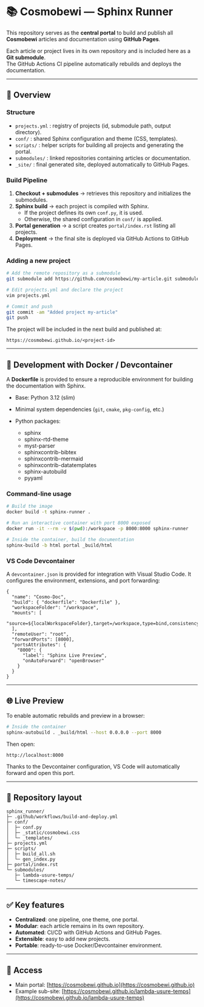 # 📚 Cosmobewi — Sphinx Runner

This repository serves as the **central portal** to build and publish all **Cosmobewi** articles and documentation using **GitHub Pages**.

Each article or project lives in its own repository and is included here as a **Git submodule**.  
The GitHub Actions CI pipeline automatically rebuilds and deploys the documentation.

---

## 🚀 Overview

### Structure
- `projects.yml` : registry of projects (id, submodule path, output directory).  
- `conf/` : shared Sphinx configuration and theme (CSS, templates).  
- `scripts/` : helper scripts for building all projects and generating the portal.  
- `submodules/` : linked repositories containing articles or documentation.  
- `_site/` : final generated site, deployed automatically to GitHub Pages.  

### Build Pipeline
1. **Checkout + submodules** → retrieves this repository and initializes the submodules.  
2. **Sphinx build** → each project is compiled with Sphinx.  
   - If the project defines its own `conf.py`, it is used.  
   - Otherwise, the shared configuration in `conf/` is applied.  
3. **Portal generation** → a script creates `portal/index.rst` listing all projects.  
4. **Deployment** → the final site is deployed via GitHub Actions to GitHub Pages.  

### Adding a new project

```bash
# Add the remote repository as a submodule
git submodule add https://github.com/cosmobewi/my-article.git submodules/my-article

# Edit projects.yml and declare the project
vim projects.yml

# Commit and push
git commit -am "Added project my-article"
git push
````

The project will be included in the next build and published at:

```
https://cosmobewi.github.io/<project-id>
```

---

## 🐳 Development with Docker / Devcontainer

A **Dockerfile** is provided to ensure a reproducible environment for building the documentation with Sphinx.

* Base: Python 3.12 (slim)
* Minimal system dependencies (`git`, `cmake`, `pkg-config`, etc.)
* Python packages:

  * sphinx
  * sphinx-rtd-theme
  * myst-parser
  * sphinxcontrib-bibtex
  * sphinxcontrib-mermaid
  * sphinxcontrib-datatemplates
  * sphinx-autobuild
  * pyyaml

### Command-line usage

```bash
# Build the image
docker build -t sphinx-runner .

# Run an interactive container with port 8000 exposed
docker run -it --rm -v $(pwd):/workspace -p 8000:8000 sphinx-runner

# Inside the container, build the documentation
sphinx-build -b html portal _build/html
```

### VS Code Devcontainer

A `devcontainer.json` is provided for integration with Visual Studio Code.
It configures the environment, extensions, and port forwarding:

```jsonc
{
  "name": "Cosmo-Doc",
  "build": { "dockerfile": "Dockerfile" },
  "workspaceFolder": "/workspace",
  "mounts": [
    "source=${localWorkspaceFolder},target=/workspace,type=bind,consistency=cached"
  ],
  "remoteUser": "root",
  "forwardPorts": [8000],
  "portsAttributes": {
    "8000": {
      "label": "Sphinx Live Preview",
      "onAutoForward": "openBrowser"
    }
  }
}
```

---

## 🌐 Live Preview

To enable automatic rebuilds and preview in a browser:

```bash
# Inside the container
sphinx-autobuild . _build/html --host 0.0.0.0 --port 8000
```

Then open:

```
http://localhost:8000
```

Thanks to the Devcontainer configuration, VS Code will automatically forward and open this port.

---

## 📂 Repository layout

```
sphinx_runner/
├─ .github/workflows/build-and-deploy.yml
├─ conf/
│  ├─ conf.py
│  ├─ _static/cosmobewi.css
│  └─ _templates/
├─ projects.yml
├─ scripts/
│  ├─ build_all.sh
│  └─ gen_index.py
├─ portal/index.rst
└─ submodules/
   ├─ lambda-usure-temps/
   └─ timescape-notes/
```

---

## ✅ Key features

* **Centralized**: one pipeline, one theme, one portal.
* **Modular**: each article remains in its own repository.
* **Automated**: CI/CD with GitHub Actions and GitHub Pages.
* **Extensible**: easy to add new projects.
* **Portable**: ready-to-use Docker/Devcontainer environment.

---

## 🔗 Access

* Main portal: [https://cosmobewi.github.io](https://cosmobewi.github.io)
* Example sub-site: [https://cosmobewi.github.io/lambda-usure-temps](https://cosmobewi.github.io/lambda-usure-temps)